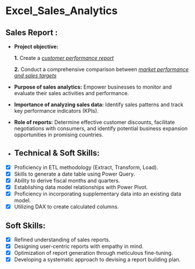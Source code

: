 # Excel_Sales_Analytics
## Sales Report :


- **Project objective:** 

    **1.** Create a _[customer performance report](https://github.com/akhilshahibrahim/Excel_Sales_Analytics/blob/main/Customer_Performance_Report.pdf)_ 

    **2.** Conduct a comprehensive comparison between _[market performance and sales targets](https://github.com/akhilshahibrahim/Excel_Sales_Analytics/blob/main/Market_Performance_vs_Target_by_Region.pdf)_

- **Purpose of sales analytics:** Empower businesses to monitor and evaluate their sales activities and performance.

- **Importance of analyzing sales data:** Identify sales patterns and track key performance indicators (KPIs).

- **Role of reports:** Determine effective customer discounts, facilitate negotiations with consumers, and identify potential business expansion opportunities in promising countries.
- ## Technical & Soft Skills:
- [x]	Proficiency in ETL methodology (Extract, Transform, Load).
- [x]	Skills to generate a date table using Power Query.
- [x]	Ability to derive fiscal months and quarters.
- [x]	Establishing data model relationships with Power Pivot.
- [x]	Proficiency in incorporating supplementary data into an existing data model.
- [x]	Utilizing DAX to create calculated columns.

## Soft Skills:
- [x]	Refined understanding of sales reports.
- [x]	Designing user-centric reports with empathy in mind.
- [x]	Optimization of report generation through meticulous fine-tuning.
- [x]	Developing a systematic approach to devising a report building plan.
